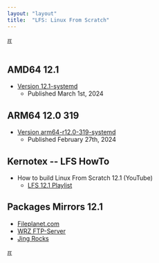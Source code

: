 ```yaml
---
layout: "layout"
title:  "LFS: Linux From Scratch"
---
```


[&#x213C;](#idxXXX)<br id="idx000"><br>
## AMD64 12.1
* [Version 12.1-systemd](amd64/)
  * Published March 1st, 2024

## ARM64 12.0 319
* [Version arm64-r12.0-319-systemd](arm64/)
  * Published February 27th, 2024

## Kernotex -- LFS HowTo
* How to build Linux From Scratch 12.1 (YouTube)
  * [LFS 12.1 Playlist](https://www.youtube.com/watch?v=L6EXaLt7SBE&list=PLyc5xVO2uDsCKdz6-Ojah0o-ZTqGE7HEX)

## Packages Mirrors 12.1
* [Fileplanet.com](https://mirror.fileplanet.com/lfs/pub/lfs/lfs-packages/12.1/)
* [WRZ FTP-Server](https://ftp.wrz.de/pub/LFS/lfs-packages/12.1/)
* [Jing Rocks](https://repo.jing.rocks/lfs/lfs-packages/12.1/)

[&#x213C;](#)<br id="idxXXX"><br>

